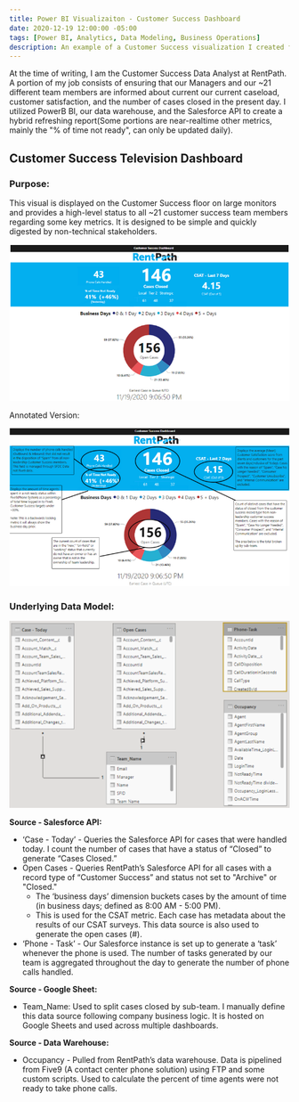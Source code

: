 ```yaml
---
title: Power BI Visualizaiton - Customer Success Dashboard
date: 2020-12-19 12:00:00 -05:00
tags: [Power BI, Analytics, Data Modeling, Business Operations]
description: An example of a Customer Success visualization I created for the Customer Success Department At RentPath
---
```


At the time of writing, I am the Customer Success Data Analyst at RentPath. A portion of my job consists of ensuring that our Managers and our ~21 different team members are informed about current our current caseload, customer satisfaction, and the number of cases closed in the present day. I utilized PowerB BI, our data warehouse, and the Salesforce API to create a hybrid refreshing report(Some portions are near-realtime other metrics, mainly the "% of time not ready", can only be updated daily).

## Customer Success Television Dashboard


### **Purpose**:

This visual is displayed on the Customer Success floor on large monitors and provides a high-level status to all ~21 customer success team members regarding some key metrics. It is designed to be simple and quickly digested by non-technical stakeholders.



<div style="text-align:center"><img src="/assets/img/power-bi-clean-20201219.png" /></div>


Annotated Version:



<div style="text-align:center"><img src="/assets/img/power-bi-annotated-20201219" /></div>



### Underlying Data Model:

<div style="text-align:center"><img src="/assets/img/power-bi-data-model-202012193.png" /></div>


**Source - Salesforce API:**



*   ‘Case - Today’ - Queries the Salesforce API for cases that were handled today. I count the number of cases that have a status of “Closed” to generate “Cases Closed.”
*   Open Cases - Queries RentPath’s Salesforce API for all cases with a record type of “Customer Success” and status not set to "Archive" or "Closed."
    *   The ‘business days’ dimension buckets cases by the amount of time (in business days; defined as 8:00 AM - 5:00 PM). 
    *   This is used for the CSAT metric. Each case has metadata about the results of our CSAT surveys. This data source is also used to generate the open cases (#).
*   ‘Phone - Task’ - Our Salesforce instance is set up to generate a ‘task’ whenever the phone is used. The number of tasks generated by our team is aggregated throughout the day to generate the number of phone calls handled. 

**Source - Google Sheet:**



*   Team_Name: Used to split cases closed by sub-team. I manually define this data source following company business logic. It is hosted on Google Sheets and used across multiple dashboards. 

**Source - Data Warehouse:**



*   Occupancy - Pulled from RentPath’s data warehouse. Data is pipelined from Five9 (A contact center phone solution) using FTP and some custom scripts. Used to calculate the percent of time agents were not ready to take phone calls.